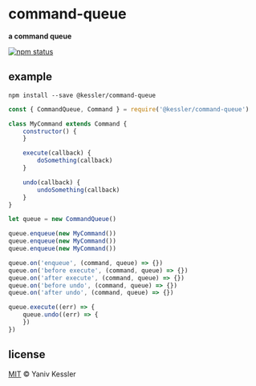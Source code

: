 # command-queue

**a command queue**

[![npm status](http://img.shields.io/npm/v/command-queue.svg?style=flat-square)](https://www.npmjs.org/package/command-queue) 

## example

`npm install --save @kessler/command-queue`

```js
const { CommandQueue, Command } = require('@kessler/command-queue')

class MyCommand extends Command {
    constructor() {
    }

    execute(callback) {
        doSomething(callback)
    }

    undo(callback) {
        undoSomething(callback)
    }
}

let queue = new CommandQueue()

queue.enqueue(new MyCommand())
queue.enqueue(new MyCommand())
queue.enqueue(new MyCommand())

queue.on('enqueue', (command, queue) => {})
queue.on('before execute', (command, queue) => {})
queue.on('after execute', (command, queue) => {})
queue.on('before undo', (command, queue) => {})
queue.on('after undo', (command, queue) => {})

queue.execute((err) => {
    queue.undo((err) => {
    })
})
```

## license

[MIT](http://opensource.org/licenses/MIT) © Yaniv Kessler
